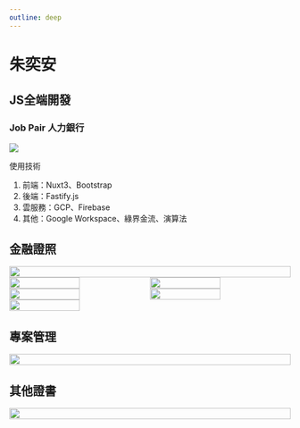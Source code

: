 ```yaml
---
outline: deep
---
```


# 朱奕安

## JS全端開發

### Job Pair 人力銀行

<a href="https://job-pair.com" target="_blank">
    <img src="/about/Top1.webp">
</a>

使用技術

1. 前端：Nuxt3、Bootstrap
2. 後端：Fastify.js
3. 雲服務：GCP、Firebase
4. 其他：Google Workspace、綠界金流、演算法

<VPTeamMembers size="small" :members="members" />

## 金融證照

<div style="display:flex;flex-wrap:wrap;">
    <img style="width:100%" src="/certificate/AFPI2300016_U121652155-1.png">
    <img style="width:50%" src="/certificate/161340_1.jpg">
    <img style="width:50%" src="/certificate/201447_1.jpg">
    <img style="width:50%" src="/certificate/232309_1.jpg">
    <img style="width:50%" src="/certificate/311350_1.jpg">
    <img style="width:50%" src="/certificate/081510_1.jpg">
</div>

## 專案管理

<div style="display:flex;flex-wrap:wrap;">
    <img style="width:100%" src="/certificate/pmp.jpg">
</div>

## 其他證書

<div style="display:flex;flex-wrap:wrap;">
    <img style="width:100%" src="/certificate/Certificate.jpg">
</div>

<script setup>
import { VPTeamMembers } from 'vitepress/theme'

const members = [
  {
    avatar: `/about/sandy.jpg`,
    name: 'Sandy',
    title: 'CEO',
    links: [
      { icon: 'facebook', link: 'https://www.facebook.com/sandyylchiu/' },
    ]
  },
  {
    avatar: `/about/chu.jpg`,
    name: '朱奕安',
    title: '全端工程師',
    links: [
      { icon: 'facebook', link: 'https://www.facebook.com/profile.php?id=100069740545113' },
        { icon: 'github', link: 'https://github.com/Chuiantw1212' },
    ]
  },
  {
    avatar: `/about/jun.png`,
    name: '陸盈君',
    title: 'UIUX Designer',
  },
]
</script>
